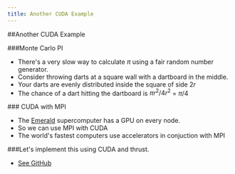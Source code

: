 ```yaml
---
title: Another CUDA Example
---
```


##Another CUDA Example

###Monte Carlo PI

* There's a very slow way to calculate $\pi$ using a fair random number generator.
* Consider throwing darts at a square wall with a dartboard in the middle.
* Your darts are evenly distributed inside the square of side $2r$
* The chance of a dart hitting the dartboard is $\pi r^2/4r^2$ = $\pi/4$

### CUDA with MPI

* The [Emerald](http://www.cfi.ses.ac.uk/emerald/) supercomputer has a GPU on every node.
* So we can use MPI with CUDA
* The world's fastest computers use accelerators in conjuction with MPI

###Let's implement this using CUDA and thrust.

* [See GitHub](https://github.com/UCL-RITS/emerald_play/blob/master/thrust_monte_pi/monte_pi.cu)
